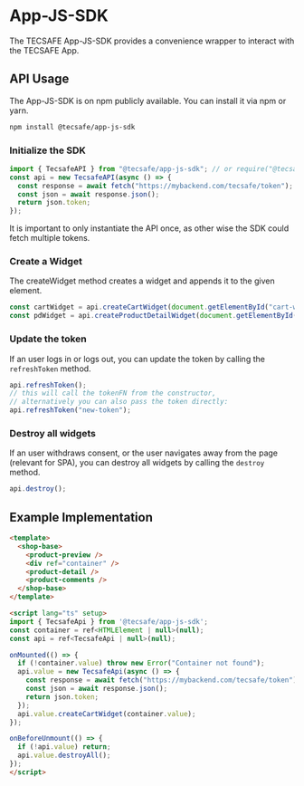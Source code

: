 # App-JS-SDK

The TECSAFE App-JS-SDK provides a convenience wrapper to interact with the TECSAFE App.

## API Usage

The App-JS-SDK is on npm publicly available. You can install it via npm or yarn.

```bash
npm install @tecsafe/app-js-sdk
```

### Initialize the SDK

```js
import { TecsafeAPI } from "@tecsafe/app-js-sdk"; // or require("@tecsafe/app-js-sdk");
const api = new TecsafeAPI(async () => {
  const response = await fetch("https://mybackend.com/tecsafe/token");
  const json = await response.json();
  return json.token;
});
```

It is important to only instantiate the API once, as other wise the SDK could fetch multiple tokens.

### Create a Widget

The createWidget method creates a widget and appends it to the given element.

```js
const cartWidget = api.createCartWidget(document.getElementById("cart-widget"));
const pdWidget = api.createProductDetailWidget(document.getElementById("product-detail-widget"));
```

### Update the token

If an user logs in or logs out, you can update the token by calling the `refreshToken` method.

```js
api.refreshToken();
// this will call the tokenFN from the constructor,
// alternatively you can also pass the token directly:
api.refreshToken("new-token");
```

### Destroy all widgets

If an user withdraws consent, or the user navigates away from the page (relevant for SPA), you can destroy all widgets by calling the `destroy` method.

```js
api.destroy();
```

## Example Implementation

```html
<template>
  <shop-base>
    <product-preview />
    <div ref="container" />
    <product-detail />
    <product-comments />
  </shop-base>
</template>

<script lang="ts" setup>
import { TecsafeApi } from '@tecsafe/app-js-sdk';
const container = ref<HTMLElement | null>(null);
const api = ref<TecsafeApi | null>(null);

onMounted(() => {
  if (!container.value) throw new Error("Container not found");
  api.value = new TecsafeApi(async () => {
    const response = await fetch("https://mybackend.com/tecsafe/token");
    const json = await response.json();
    return json.token;
  });
  api.value.createCartWidget(container.value);
});

onBeforeUnmount(() => {
  if (!api.value) return;
  api.value.destroyAll();
});
</script>
```
